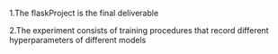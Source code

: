 1.The flaskProject is the final deliverable

2.The experiment consists of training procedures that record different hyperparameters of different models
